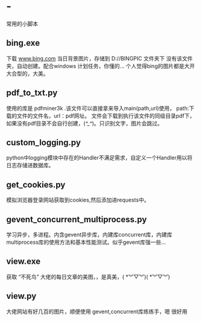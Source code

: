# -
常用的小脚本

## bing.exe
 下载 www.bing.com 当日背景图片，存储到 D://BINGPIC 文件夹下 没有该文件夹，自动创建。配合windows 计划任务，你懂的... 个人觉得bing的图片都是大开大合型的，大美。

## pdf_to_txt.py
  使用的库是 pdfminer3k .该文件可以直接拿来导入main(path,url)使用， path:下载的文件的文件名，url：pdf网址。  文件会下载到执行该文件的同级目录pdf下，如果没有pdf目录不会自行创建，(*^_^*)。只识别文字，图片会跳过。
  
## custom_logging.py
  python中logging模块中存在的Handler不满足需求，自定义一个Handler用以将日志存储进数据库。
  
## get_cookies.py
  模拟浏览器登录网站获取到cookies,然后添加进requests中。

## gevent_concurrent_multiprocess.py
  学习异步，多进程。内含gevent异步库，内建库concurrent库，内建库multiprocess库的使用方法和基本性能测试。似乎gevent库强一些...
  
## view.exe
   获取 “不死鸟” 大佬的每日文章的美图，，是真美，( *︾▽︾)( *︾▽︾)
## view.py
  大佬网站有好几百的图片，顺便使用 gevent,concurrent库练练手，嗯 很好用
